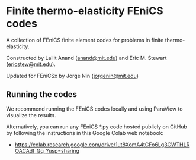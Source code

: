 # Finite thermo-elasticity FEniCS codes
A collection of FEniCS finite element codes for problems in finite thermo-elasticity.

Constructed by Lallit Anand (anand@mit.edu) and Eric M. Stewart (ericstew@mit.edu).

Updated for FEniCSx by Jorge Nin (jorgenin@mit.edu)

## Running the codes

We recommend running the FEniCS codes locally and using ParaView to visualize the results.

Alternatively, you can run any FEniCS *.py code hosted publicly on GitHub by following the instructions in this Google Colab web notebook:
 - https://colab.research.google.com/drive/1ut8XomA4tCFo6Lg3CWTHLROACAdf_Gq_?usp=sharing
